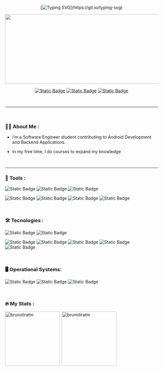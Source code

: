 <div align="center" text-align="center">
  
  [![Typing SVG](https://readme-typing-svg.demolab.com/?font=Fira+Code&weight=600&size=30&pause=100&color=007BFF&center=true&vCenter=true&lines=Hi+There!+%F0%9F%91%8B%2C;Want+a+coffee☕?)](https://git.io/typing-svg) 
</div>
<div align="center">
  <img src="https://tokenizedhq.com/wp-content/uploads/2022/08/4-aesthetic-anime-discord-banner-gif-eye-closeup.gif" width="600" height="230" align="center"/>
  <p></p>
  
  <a href="https://www.linkedin.com/in/brunomagnotm/"> ![Static Badge](https://img.shields.io/badge/linkedin-0A66C2?style=for-the-badge&logo=linkedin)</a>
  <a href="https://t.me/BrunoMagno"> ![Static Badge](https://img.shields.io/badge/telegram-26A5E4?style=for-the-badge&logo=telegram&logoColor=white&color=black)</a>
  <a href="https://xdaforums.com/m/brunoliratm.9987656/#recent-content"> ![Static Badge](https://img.shields.io/badge/xdadevelopers-EA7100?style=for-the-badge&logo=xdadevelopers&logoColor=white&color=orange) </a>
</div>

</br>

---
</br>

### :man_technologist: About Me :

- I’m a Software Engineer student contributing to Android Development and Backend Applications.

- In my free time, I do courses to expand my knowledge

</br>

---


   ### :toolbox: Tools :
<div align="left">

  ![Static Badge](https://img.shields.io/badge/VScode-007ACC?style=for-the-badge&logo=visualstudiocode&logoColor=white)
  ![Static Badge](https://img.shields.io/badge/intellijidea-000000?style=for-the-badge&logo=intellijidea&logoColor=white)
  ![Static Badge](https://img.shields.io/badge/googlecloud-4285F4?style=for-the-badge&logo=googlecloud&logoColor=white)
  
  ![Static Badge](https://img.shields.io/badge/androidstudio-3DDC84?style=for-the-badge&logo=androidstudio&logoColor=white)
  ![Static Badge](https://img.shields.io/badge/figma-F24E1E?style=for-the-badge&logo=figma&logoColor=white)
  ![Static Badge](https://img.shields.io/badge/git-F05032?style=for-the-badge&logo=git&logoColor=white)
  ![Static Badge](https://img.shields.io/badge/github-181717?style=for-the-badge&logo=github&logoColor=white)




</div>
</br>

   ### :hammer_and_wrench: Tecnologies :
<div align="left">
  
  ![Static Badge](https://img.shields.io/badge/Python-3776AB?style=for-the-badge&logo=Python&logoColor=white)
  ![Static Badge](https://img.shields.io/badge/Java-ED8B00?style=for-the-badge&logo=openjdk&logoColor=white)

  ![Static Badge](https://img.shields.io/badge/html-E34F26?style=for-the-badge&logo=html5&logoColor=white)
  ![Static Badge](https://img.shields.io/badge/css-1572B6?style=for-the-badge&logo=css3&logoColor=white)
  ![Static Badge](https://img.shields.io/badge/javascript-F7DF1E?style=for-the-badge&logo=javascript&logoColor=white)
  ![Static Badge](https://img.shields.io/badge/bootstrap-05054B?style=for-the-badge&logo=bootstrap&logoColor=white)
  ![Static Badge](https://img.shields.io/badge/sass-CC6699?style=for-the-badge&logo=sass&logoColor=white)

</div>
</br>

   ### :desktop_computer: Operational Systems:
<div align="left">

  ![Static Badge](https://img.shields.io/badge/ubuntu-E95420?style=for-the-badge&logo=ubuntu&logoColor=white)
  ![Static Badge](https://img.shields.io/badge/windows-0078D4?style=for-the-badge&logo=windows&logoColor=white)
  ![Static Badge](https://img.shields.io/badge/Android-34A853?style=for-the-badge&logo=Android&color=White)

</div>
</br>

### :fire: My Stats :

<img align="left" height="180em" src="https://github-readme-stats.vercel.app/api/top-langs/?username=brunoliratm&layout=compact&theme=dracula" alt=brunoliratm />
<p>&nbsp;<img align="center" height="180em" src="https://github-readme-stats.vercel.app/api?username=brunoliratm&show_icons=true&theme=dracula" alt="brunoliratm" /></p>



